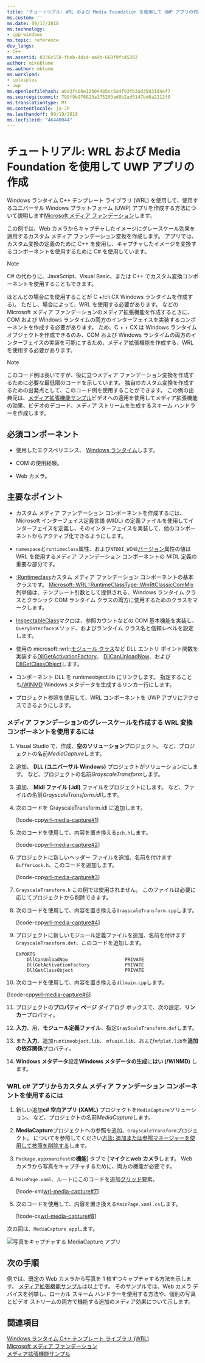 ```yaml
---
title: 'チュートリアル: WRL および Media Foundation を使用して UWP アプリの作成 |Microsoft Docs'
ms.custom: ''
ms.date: 09/17/2018
ms.technology:
- cpp-windows
ms.topic: reference
dev_langs:
- C++
ms.assetid: 0336c550-fbeb-4dc4-aa9b-660f9fc45382
author: mikeblome
ms.author: mblome
ms.workload:
- cplusplus
- uwp
ms.openlocfilehash: aba3fc80e13504485cc5a4f93fb3ad35031d4ef7
ms.sourcegitcommit: 799f9b976623a375203ad8b2ad5147bd6a2212f0
ms.translationtype: MT
ms.contentlocale: ja-JP
ms.lasthandoff: 09/19/2018
ms.locfileid: "46440044"
---
```

# <a name="walkthrough-creating-a-uwp-app-using-wrl-and-media-foundation"></a>チュートリアル: WRL および Media Foundation を使用して UWP アプリの作成

Windows ランタイム C++ テンプレート ライブラリ (WRL) を使用して、使用するユニバーサル Windows プラットフォーム (UWP) アプリを作成する方法について説明します[Microsoft メディア ファンデーション](/windows/desktop/medfound/microsoft-media-foundation-sdk)します。

この例では、Web カメラからキャプチャしたイメージにグレースケール効果を適用するカスタム メディア ファンデーション変換を作成します。 アプリでは、カスタム変換の定義のために C++ を使用し、キャプチャしたイメージを変換するコンポーネントを使用するために C# を使用しています。

> [!NOTE]
> C# の代わりに、JavaScript、Visual Basic、または C++ でカスタム変換コンポーネントを使用することもできます。

ほとんどの場合にを使用することが C +/cli CX Windows ランタイムを作成する)。 ただし、場合によって、WRL を使用する必要があります。 などの Microsoft メディア ファンデーションのメディア拡張機能を作成するときに、COM および Windows ランタイムの両方のインターフェイスを実装するコンポーネントを作成する必要があります。 ため、C + + CX は Windows ランタイム オブジェクトを作成できるのみ、COM および Windows ランタイムの両方のインターフェイスの実装を可能にするため、メディア拡張機能を作成する、WRL を使用する必要があります。

> [!NOTE]
> このコード例は長いですが、役に立つメディア ファンデーション変換を作成するために必要な最低限のコードを示しています。 独自のカスタム変換を作成するための出発点として、このコード例を使用することができます。 この例の出典元は、[メディア拡張機能サンプル](http://code.msdn.microsoft.com/windowsapps/Media-extensions-sample-7b466096)ビデオへの適用を使用してメディア拡張機能の効果、ビデオのデコード、メディア ストリームを生成するスキーム ハンドラーを作成します。

## <a name="prerequisites"></a>必須コンポーネント

- 使用したエクスペリエンス、 [Windows ランタイム](https://msdn.microsoft.com/library/windows/apps/br211377.aspx)します。

- COM の使用経験。

- Web カメラ。

## <a name="key-points"></a>主要なポイント

- カスタム メディア ファンデーション コンポーネントを作成するには、Microsoft インターフェイス定義言語 (MIDL) の定義ファイルを使用してインターフェイスを定義し、そのインターフェイスを実装して、他のコンポーネントからアクティブ化できるようにします。

- `namespace`と`runtimeclass`属性、および`NTDDI_WIN8`[バージョン](/windows/desktop/Midl/version)属性の値は WRL を使用するメディア ファンデーション コンポーネントの MIDL 定義の重要な部分です。

- [:Runtimeclass](../windows/runtimeclass-class.md)カスタム メディア ファンデーション コンポーネントの基本クラスです。 [Microsoft::WRL::RuntimeClassType::WinRtClassicComMix](../windows/runtimeclasstype-enumeration.md)列挙値は、テンプレート引数として提供される、Windows ランタイム クラスとクラシック COM ランタイム クラスの両方に使用するためのクラスをマークします。

- [InspectableClass](../windows/inspectableclass-macro.md)マクロは、参照カウントなどの COM 基本機能を実装し、`QueryInterface`メソッド、およびランタイム クラス名と信頼レベルを設定します。

- 使用の microsoft::wrl::[モジュール クラス](https://www.microsoftonedoc.com/#/organizations/e6f6a65cf14f462597b64ac058dbe1d0/projects/3fedad16-eaf1-41a6-8f96-0c1949c68f32/containers/a3daf831-1c5f-4bbe-964d-503870caf874/tocpaths/b4acf5de-2f4c-4c8b-b5ff-9140d023ecbe/locales/en-US)など DLL エントリ ポイント関数を実装する[DllGetActivationFactory](https://msdn.microsoft.com/library/br205771.aspx)、 [DllCanUnloadNow](/windows/desktop/api/combaseapi/nf-combaseapi-dllcanunloadnow)、および[DllGetClassObject](/windows/desktop/api/combaseapi/nf-combaseapi-dllgetclassobject)します。

- コンポーネント DLL を runtimeobject.lib にリンクします。 指定することも[/WINMD](../cppcx/compiler-and-linker-options-c-cx.md) Windows メタデータを生成するリンカー行にします。

- プロジェクト参照を使用して、WRL コンポーネントを UWP アプリにアクセスできるようにします。

### <a name="to-use-the-wrl-to-create-the-media-foundation-grayscale-transform-component"></a>メディア ファンデーションのグレースケールを作成する WRL 変換コンポーネントを使用するには

1. Visual Studio で、作成、**空のソリューション**プロジェクト。 など、プロジェクトの名前*MediaCapture*します。

2. 追加、 **DLL (ユニバーサル Windows)** プロジェクトがソリューションにします。 など、プロジェクトの名前*GrayscaleTransform*します。

3. 追加、 **Midl ファイル (.idl)** ファイルをプロジェクトにします。 など、ファイルの名前*GrayscaleTransform.idl*します。

4. 次のコードを GrayscaleTransform.idl に追加します。

   [!code-cpp[wrl-media-capture#1](../windows/codesnippet/CPP/walkthrough-creating-a-windows-store-app-using-wrl-and-media-foundation_1.idl)]

5. 次のコードを使用して、内容を置き換える`pch.h`します。

   [!code-cpp[wrl-media-capture#2](../windows/codesnippet/CPP/walkthrough-creating-a-windows-store-app-using-wrl-and-media-foundation_2.h)]

6. プロジェクトに新しいヘッダー ファイルを追加、名前を付けます`BufferLock.h`、このコードを追加します。

   [!code-cpp[wrl-media-capture#3](../windows/codesnippet/CPP/walkthrough-creating-a-windows-store-app-using-wrl-and-media-foundation_3.h)]

7. `GrayscaleTransform.h` この例では使用されません。 このファイルは必要に応じてプロジェクトから削除できます。

8. 次のコードを使用して、内容を置き換える`GrayscaleTransform.cpp`します。

   [!code-cpp[wrl-media-capture#4](../windows/codesnippet/CPP/walkthrough-creating-a-windows-store-app-using-wrl-and-media-foundation_4.cpp)]

9. プロジェクトに新しいモジュール定義ファイルを追加、名前を付けます`GrayscaleTransform.def`、このコードを追加します。

   ```
   EXPORTS
       DllCanUnloadNow                     PRIVATE
       DllGetActivationFactory             PRIVATE
       DllGetClassObject                   PRIVATE
   ```

10. 次のコードを使用して、内容を置き換える`dllmain.cpp`します。

   [!code-cpp[wrl-media-capture#6](../windows/codesnippet/CPP/walkthrough-creating-a-windows-store-app-using-wrl-and-media-foundation_6.cpp)]

11. プロジェクトの**プロパティ ページ** ダイアログ ボックスで、次の設定、**リンカー**プロパティ。

   1. **入力**、用、**モジュール定義ファイル**、指定`GrayScaleTransform.def`します。

   2. また**入力**、追加`runtimeobject.lib`、 `mfuuid.lib`、および`mfplat.lib`を**追加の依存関係**プロパティ。

   3. **Windows メタデータ**設定**Windows メタデータの生成**に**はい (/WINMD)** します。

### <a name="to-use-the-wrl-the-custom-media-foundation-component-from-a-c-app"></a>WRL c# アプリからカスタム メディア ファンデーション コンポーネントを使用するには

1. 新しい追加**c# 空白アプリ (XAML)** プロジェクトを`MediaCapture`ソリューション。 など、プロジェクトの名前*MediaCapture*します。

2. **MediaCapture**プロジェクトへの参照を追加、`GrayscaleTransform`プロジェクト。 についてを参照してください[方法: 追加または参照マネージャーを使用して参照を削除する](/visualstudio/ide/how-to-add-or-remove-references-by-using-the-reference-manager)します。

3. `Package.appxmanifest`の**機能**] タブで [**マイク**と**web カメラ**します。 Web カメラから写真をキャプチャするために、両方の機能が必要です。

4. `MainPage.xaml`、ルートにこのコードを追加[グリッド](https://msdn.microsoft.com/library/windows/apps/xaml/windows.ui.xaml.controls.grid.aspx)要素。

   [!code-xml[wrl-media-capture#7](../windows/codesnippet/Xaml/walkthrough-creating-a-windows-store-app-using-wrl-and-media-foundation_7.xaml)]

5. 次のコードを使用して、内容を置き換える`MainPage.xaml.cs`します。

   [!code-cs[wrl-media-capture#8](../windows/codesnippet/CSharp/walkthrough-creating-a-windows-store-app-using-wrl-and-media-foundation_8.cs)]

次の図は、`MediaCapture app`します。

![写真をキャプチャする MediaCapture アプリ](../windows/media/wrl_media_capture.png "WRL_Media_Capture")

## <a name="next-steps"></a>次の手順

例では、既定の Web カメラから写真を 1 枚ずつキャプチャする方法を示します。 [メディア拡張機能サンプル](http://code.msdn.microsoft.com/windowsapps/Media-extensions-sample-7b466096)は以上です。 そのサンプルでは、Web カメラ デバイスを列挙し、ローカル スキーム ハンドラーを使用する方法や、個別の写真とビデオ ストリームの両方で機能する追加のメディア効果について示します。

## <a name="see-also"></a>関連項目

[Windows ランタイム C++ テンプレート ライブラリ (WRL)](../windows/windows-runtime-cpp-template-library-wrl.md)<br/>
[Microsoft メディア ファンデーション](/windows/desktop/medfound/microsoft-media-foundation-sdk)<br/>
[メディア拡張機能サンプル](http://code.msdn.microsoft.com/windowsapps/Media-extensions-sample-7b466096)